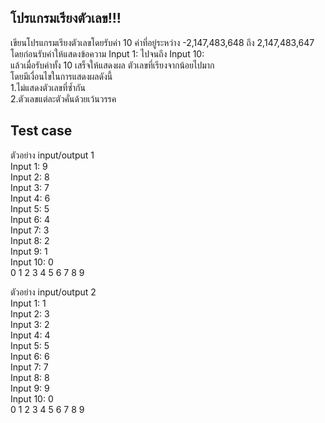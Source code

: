 ## โปรแกรมเรียงตัวเลข!!!  
เขียนโปรแกรมเรียงตัวเลขโดยรับค่า 10 ค่าที่อยู่ระหว่าง -2,147,483,648 ถึง 2,147,483,647 โดยก่อนรับค่าให้แสดงข้อความ Input 1: ไปจนถึง Input 10:  
แล้วเมื่อรับค่าทั้ง 10 เสร็จให้แสดงผล ตัวเลขที่เรียงจากน้อยไปมาก   
โดยมีเงื่อนไขในการแสดงผลดังนี้  
1.ไม่แสดงตัวเลขที่ซ้ำกัน  
2.ตัวเลขแต่ละตัวคั่นด้วยเว้นวรรค  
## Test case  
ตัวอย่าง input/output 1  
Input   1: 9                                          
Input   2: 8  
Input   3: 7  
Input   4: 6  
Input   5: 5  
Input   6: 4  
Input   7: 3  
Input   8: 2  
Input   9: 1  
Input  10: 0  
0 1 2 3 4 5 6 7 8 9  

ตัวอย่าง input/output 2  
Input   1: 1                                          
Input   2: 3  
Input   3: 2  
Input   4: 4  
Input   5: 5  
Input   6: 6  
Input   7: 7  
Input   8: 8  
Input   9: 9  
Input  10: 0  
0 1 2 3 4 5 6 7 8 9  

